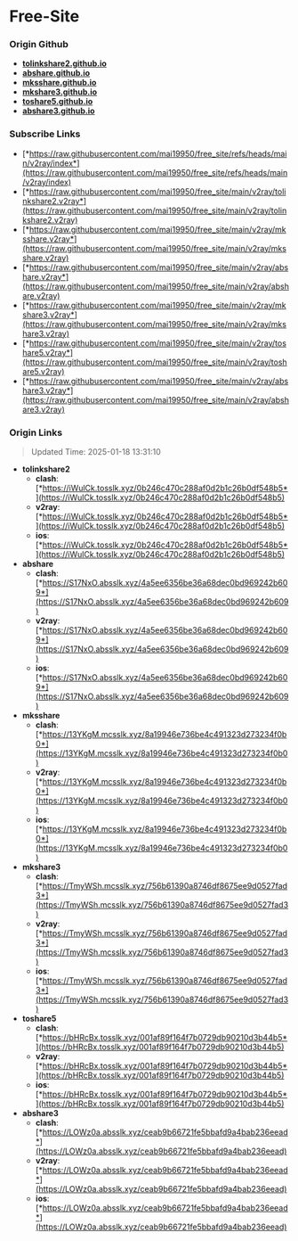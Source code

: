 # Free-Site

### Origin Github

- [**tolinkshare2.github.io**](https://github.com/tolinkshare2/tolinkshare2.github.io)
- [**abshare.github.io**](https://github.com/abshare/abshare.github.io)
- [**mksshare.github.io**](https://github.com/mksshare/mksshare.github.io)
- [**mkshare3.github.io**](https://github.com/mkshare3/mkshare3.github.io)
- [**toshare5.github.io**](https://github.com/toshare5/toshare5.github.io)
- [**abshare3.github.io**](https://github.com/abshare3/abshare3.github.io)

### Subscribe Links

- [*https://raw.githubusercontent.com/mai19950/free_site/refs/heads/main/v2ray/index*](https://raw.githubusercontent.com/mai19950/free_site/refs/heads/main/v2ray/index)
- [*https://raw.githubusercontent.com/mai19950/free_site/main/v2ray/tolinkshare2.v2ray*](https://raw.githubusercontent.com/mai19950/free_site/main/v2ray/tolinkshare2.v2ray)
- [*https://raw.githubusercontent.com/mai19950/free_site/main/v2ray/mksshare.v2ray*](https://raw.githubusercontent.com/mai19950/free_site/main/v2ray/mksshare.v2ray)
- [*https://raw.githubusercontent.com/mai19950/free_site/main/v2ray/abshare.v2ray*](https://raw.githubusercontent.com/mai19950/free_site/main/v2ray/abshare.v2ray)
- [*https://raw.githubusercontent.com/mai19950/free_site/main/v2ray/mkshare3.v2ray*](https://raw.githubusercontent.com/mai19950/free_site/main/v2ray/mkshare3.v2ray)
- [*https://raw.githubusercontent.com/mai19950/free_site/main/v2ray/toshare5.v2ray*](https://raw.githubusercontent.com/mai19950/free_site/main/v2ray/toshare5.v2ray)
- [*https://raw.githubusercontent.com/mai19950/free_site/main/v2ray/abshare3.v2ray*](https://raw.githubusercontent.com/mai19950/free_site/main/v2ray/abshare3.v2ray)

### Origin Links

> Updated Time: 2025-01-18 13:31:10

- **tolinkshare2**
  - **clash**: [*https://iWulCk.tosslk.xyz/0b246c470c288af0d2b1c26b0df548b5*](https://iWulCk.tosslk.xyz/0b246c470c288af0d2b1c26b0df548b5)
  - **v2ray**: [*https://iWulCk.tosslk.xyz/0b246c470c288af0d2b1c26b0df548b5*](https://iWulCk.tosslk.xyz/0b246c470c288af0d2b1c26b0df548b5)
  - **ios**: [*https://iWulCk.tosslk.xyz/0b246c470c288af0d2b1c26b0df548b5*](https://iWulCk.tosslk.xyz/0b246c470c288af0d2b1c26b0df548b5)
- **abshare**
  - **clash**: [*https://S17NxO.absslk.xyz/4a5ee6356be36a68dec0bd969242b609*](https://S17NxO.absslk.xyz/4a5ee6356be36a68dec0bd969242b609)
  - **v2ray**: [*https://S17NxO.absslk.xyz/4a5ee6356be36a68dec0bd969242b609*](https://S17NxO.absslk.xyz/4a5ee6356be36a68dec0bd969242b609)
  - **ios**: [*https://S17NxO.absslk.xyz/4a5ee6356be36a68dec0bd969242b609*](https://S17NxO.absslk.xyz/4a5ee6356be36a68dec0bd969242b609)
- **mksshare**
  - **clash**: [*https://13YKgM.mcsslk.xyz/8a19946e736be4c491323d273234f0b0*](https://13YKgM.mcsslk.xyz/8a19946e736be4c491323d273234f0b0)
  - **v2ray**: [*https://13YKgM.mcsslk.xyz/8a19946e736be4c491323d273234f0b0*](https://13YKgM.mcsslk.xyz/8a19946e736be4c491323d273234f0b0)
  - **ios**: [*https://13YKgM.mcsslk.xyz/8a19946e736be4c491323d273234f0b0*](https://13YKgM.mcsslk.xyz/8a19946e736be4c491323d273234f0b0)
- **mkshare3**
  - **clash**: [*https://TmyWSh.mcsslk.xyz/756b61390a8746df8675ee9d0527fad3*](https://TmyWSh.mcsslk.xyz/756b61390a8746df8675ee9d0527fad3)
  - **v2ray**: [*https://TmyWSh.mcsslk.xyz/756b61390a8746df8675ee9d0527fad3*](https://TmyWSh.mcsslk.xyz/756b61390a8746df8675ee9d0527fad3)
  - **ios**: [*https://TmyWSh.mcsslk.xyz/756b61390a8746df8675ee9d0527fad3*](https://TmyWSh.mcsslk.xyz/756b61390a8746df8675ee9d0527fad3)
- **toshare5**
  - **clash**: [*https://bHRcBx.tosslk.xyz/001af89f164f7b0729db90210d3b44b5*](https://bHRcBx.tosslk.xyz/001af89f164f7b0729db90210d3b44b5)
  - **v2ray**: [*https://bHRcBx.tosslk.xyz/001af89f164f7b0729db90210d3b44b5*](https://bHRcBx.tosslk.xyz/001af89f164f7b0729db90210d3b44b5)
  - **ios**: [*https://bHRcBx.tosslk.xyz/001af89f164f7b0729db90210d3b44b5*](https://bHRcBx.tosslk.xyz/001af89f164f7b0729db90210d3b44b5)
- **abshare3**
  - **clash**: [*https://LOWz0a.absslk.xyz/ceab9b66721fe5bbafd9a4bab236eead*](https://LOWz0a.absslk.xyz/ceab9b66721fe5bbafd9a4bab236eead)
  - **v2ray**: [*https://LOWz0a.absslk.xyz/ceab9b66721fe5bbafd9a4bab236eead*](https://LOWz0a.absslk.xyz/ceab9b66721fe5bbafd9a4bab236eead)
  - **ios**: [*https://LOWz0a.absslk.xyz/ceab9b66721fe5bbafd9a4bab236eead*](https://LOWz0a.absslk.xyz/ceab9b66721fe5bbafd9a4bab236eead)
